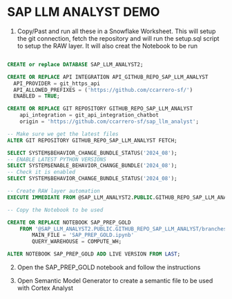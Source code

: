 # SAP LLM ANALYST DEMO

1. Copy/Past and run all these in a Snowflake Worksheet. This will setup the git connection, fetch the repository
and will run the setup.sql script to setup the RAW layer. It will also creat the Notebook to be run

```sql

CREATE or replace DATABASE SAP_LLM_ANALYST2;

CREATE OR REPLACE API INTEGRATION API_GITHUB_REPO_SAP_LLM_ANALYST
  API_PROVIDER = git_https_api
  API_ALLOWED_PREFIXES = ('https://github.com/ccarrero-sf/')
  ENABLED = TRUE;

CREATE OR REPLACE GIT REPOSITORY GITHUB_REPO_SAP_LLM_ANALYST
    api_integration = git_api_integration_chatbot
    origin = 'https://github.com/ccarrero-sf/sap_llm_analyst';

-- Make sure we get the latest files
ALTER GIT REPOSITORY GITHUB_REPO_SAP_LLM_ANALYST FETCH;

SELECT SYSTEM$BEHAVIOR_CHANGE_BUNDLE_STATUS('2024_08');
-- ENABLE LATEST PYTHON VERSIONS
SELECT SYSTEM$ENABLE_BEHAVIOR_CHANGE_BUNDLE('2024_08');
-- Check it is enabled
SELECT SYSTEM$BEHAVIOR_CHANGE_BUNDLE_STATUS('2024_08');

-- Create RAW layer automation
EXECUTE IMMEDIATE FROM @SAP_LLM_ANALYST2.PUBLIC.GITHUB_REPO_SAP_LLM_ANALYST/setup.sql;

-- Copy the Notebook to be used

CREATE OR REPLACE NOTEBOOK SAP_PREP_GOLD
    FROM '@SAP_LLM_ANALYST2.PUBLIC.GITHUB_REPO_SAP_LLM_ANALYST/branches/main/' 
        MAIN_FILE = 'SAP_PREP_GOLD.ipynb' 
        QUERY_WAREHOUSE = COMPUTE_WH;

ALTER NOTEBOOK SAP_PREP_GOLD ADD LIVE VERSION FROM LAST;

```

2. Open the SAP_PREP_GOLD notebook and follow the instructions

3. Open Semantic Model Generator to create a semantic file to be used with Cortex Analyst

